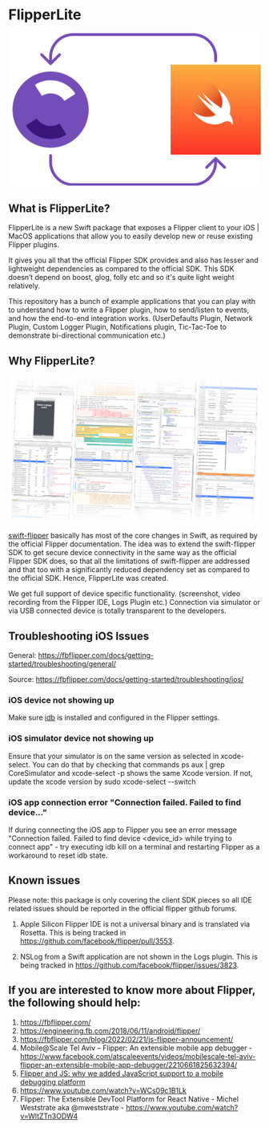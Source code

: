 # FlipperLite

<p align="center">
  <img src="swift-flipper.png" />
</p>

## What is FlipperLite?
FlipperLite is a new Swift package that exposes a Flipper client to your iOS | MacOS applications that allow you to easily develop new or reuse existing Flipper plugins.

It gives you all that the official Flipper SDK provides and also has lesser and lightweight dependencies as compared to the official SDK. This SDK doesn’t depend on boost, glog, folly etc and so it's quite light weight relatively. 

This repository has a bunch of example applications that you can play with to understand how to write a Flipper plugin, how to send/listen to events, and how the end-to-end integration works. (UserDefaults Plugin, Network Plugin, Custom Logger Plugin, Notifications plugin, Tic-Tac-Toe to demonstrate bi-directional communication etc.)


## Why FlipperLite?

<p align="center">
  <img src="flipper.png" />
</p>

[swift-flipper](https://github.com/chiragramani/SwiftFlipper) basically has most of the core changes in Swift, as required by the official Flipper documentation. The idea was to extend the swift-flipper SDK to get secure device connectivity in the same way as the official Flipper SDK does, so that all the limitations of swift-flipper are addressed and that too with a significantly reduced dependency set as compared to the official SDK. Hence, FlipperLite was created.

We get full support of device specific functionality. (screenshot, video recording from the Flipper IDE, Logs Plugin etc.)
Connection via simulator or via USB connected device is totally transparent to the developers.

## Troubleshooting iOS Issues
General: https://fbflipper.com/docs/getting-started/troubleshooting/general/

Source: https://fbflipper.com/docs/getting-started/troubleshooting/ios/

### iOS device not showing up​
Make sure [idb](https://fbidb.io/docs/installation) is installed and configured in the Flipper settings.

### iOS simulator device not showing up​
Ensure that your simulator is on the same version as selected in xcode-select. You can do that by checking that commands ps aux | grep CoreSimulator and xcode-select -p shows the same Xcode version. If not, update the xcode version by sudo xcode-select --switch <Path to xcode>

### iOS app connection error "Connection failed. Failed to find device..."​
If during connecting the iOS app to Flipper you see an error message "Connection failed. Failed to find device <device_id> while trying to connect app" - try executing idb kill on a terminal and restarting Flipper as a workaround to reset idb state.

## Known issues
Please note: this package is only covering the client SDK pieces so all IDE related issues should be reported in the official flipper github forums.
 
1. Apple Silicon Flipper IDE is not a universal binary and is translated via Rosetta. This is being tracked in https://github.com/facebook/flipper/pull/3553.

2. NSLog from a Swift application are not shown in the Logs plugin. This is being tracked in https://github.com/facebook/flipper/issues/3823. 

## If you are interested to know more about Flipper, the following should help:

1. https://fbflipper.com/
2. https://engineering.fb.com/2018/06/11/android/flipper/ 
3. https://fbflipper.com/blog/2022/02/21/js-flipper-announcement/
4. Mobile@Scale Tel Aviv – Flipper: An extensible mobile app debugger - https://www.facebook.com/atscaleevents/videos/mobilescale-tel-aviv-flipper-an-extensible-mobile-app-debugger/2210661825632394/ 
5. [Flipper and JS: why we added JavaScript support to a mobile debugging platform](https://developers.facebook.com/blog/post/2022/08/25/flipper-and-js-why-we-added-javascript-support-to-a-mobile-debugging-platform/)
6. https://www.youtube.com/watch?v=WCs09c1B1Lk 
7. Flipper: The Extensible DevTool Platform for React Native - Michel Weststrate aka @mweststrate - https://www.youtube.com/watch?v=WltZTn3ODW4
